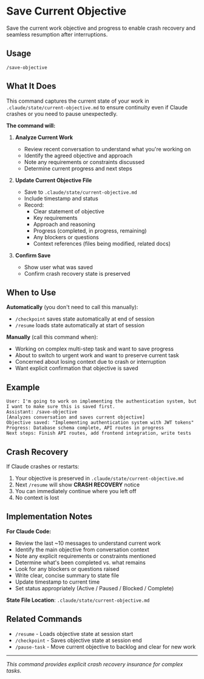 # Save Current Objective

Save the current work objective and progress to enable crash recovery and seamless resumption after interruptions.

## Usage

`/save-objective`

## What It Does

This command captures the current state of your work in `.claude/state/current-objective.md` to ensure continuity even if Claude crashes or you need to pause unexpectedly.

**The command will:**

1. **Analyze Current Work**
   - Review recent conversation to understand what you're working on
   - Identify the agreed objective and approach
   - Note any requirements or constraints discussed
   - Determine current progress and next steps

2. **Update Current Objective File**
   - Save to `.claude/state/current-objective.md`
   - Include timestamp and status
   - Record:
     - Clear statement of objective
     - Key requirements
     - Approach and reasoning
     - Progress (completed, in progress, remaining)
     - Any blockers or questions
     - Context references (files being modified, related docs)

3. **Confirm Save**
   - Show user what was saved
   - Confirm crash recovery state is preserved

## When to Use

**Automatically** (you don't need to call this manually):
- `/checkpoint` saves state automatically at end of session
- `/resume` loads state automatically at start of session

**Manually** (call this command when):
- Working on complex multi-step task and want to save progress
- About to switch to urgent work and want to preserve current task
- Concerned about losing context due to crash or interruption
- Want explicit confirmation that objective is saved

## Example

```
User: I'm going to work on implementing the authentication system, but I want to make sure this is saved first.
Assistant: /save-objective
[Analyzes conversation and saves current objective]
Objective saved: "Implementing authentication system with JWT tokens"
Progress: Database schema complete, API routes in progress
Next steps: Finish API routes, add frontend integration, write tests
```

## Crash Recovery

If Claude crashes or restarts:
1. Your objective is preserved in `.claude/state/current-objective.md`
2. Next `/resume` will show **CRASH RECOVERY** notice
3. You can immediately continue where you left off
4. No context is lost

## Implementation Notes

**For Claude Code:**
- Review the last ~10 messages to understand current work
- Identify the main objective from conversation context
- Note any explicit requirements or constraints mentioned
- Determine what's been completed vs. what remains
- Look for any blockers or questions raised
- Write clear, concise summary to state file
- Update timestamp to current time
- Set status appropriately (Active / Paused / Blocked / Complete)

**State File Location**: `.claude/state/current-objective.md`

## Related Commands

- `/resume` - Loads objective state at session start
- `/checkpoint` - Saves objective state at session end
- `/pause-task` - Move current objective to backlog and clear for new work

---

*This command provides explicit crash recovery insurance for complex tasks.*